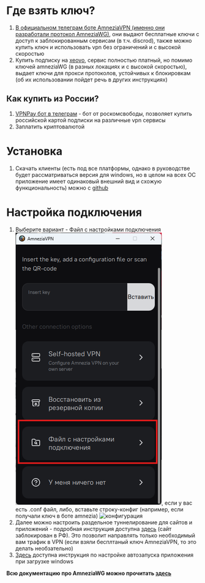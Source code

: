 # Где взять ключ?
1. [В официальном телеграм боте AmneziaVPN (именно они разработали протокол AmneziaWG)](https://t.me/free_vpn_amnezia_bot), они выдают бесплатные ключи с доступ к заблокированным сервисам (в т.ч. discrod), также можно купить ключ и использовать vpn без ограничений и с высокой скоростью
2. Купить подписку на [xeovo](https://xeovo.com), сервис полностью платный, но помимо ключей amneziaWG (в разных локациях и с высокой скоростью), выдает ключи для прокси протоколов, устойчивых к блокировкам (об их использовании пойдет речь в других инструкциях)
## Как купить из России?
1. [VPNPay бот в телеграм](https://t.me/vpnpayio_bot) - бот от роскомсвободы, позволяет купить российской картой подписки на различные vpn сервисы
2. Заплатить криптовалютой

# Установка
1. Скачать клиенты (есть под все платформы, однако в руководстве будет рассматриваться версия для windows, но в целом на всех ОС приложение имеет одинаковый внешний вид и схожую функциональность) можно с [github](https://github.com/amnezia-vpn/amnezia-client/releases)

# Настройка подключения
1. Выберите вариант - Файл с настройками подключения ![конфигурация](https://github.com/oreshkin75/discord_unblock/blob/18457d7011fba678f5fd2979d4cb8136255b4955/AmneziaWG/media/awg-configure.png), если у вас есть .conf файл, либо, вставьте строку-конфиг (например, если получали ключ в боте amnezia) ![конфигурация](/media/awg-insert-key.png)
2. Далее можно настроить раздельное туннелирование для сайтов и приложений - подробная инструкция доступна [здесь](https://docs.amnezia.org/ru/documentation/instructions/vpn-split-tunneling) (сайт заблокирован в РФ). Это позволит направлять только необходимый вам трафик в VPN (если взяли бесплтаный ключ AmneziaVPN, то это делать необзательно)
3. [Здесь](https://docs.amnezia.org/ru/documentation/instructions/autostart) доступна инструкция по настройке автозапуска приложения при загрузке windows

**Всю документацию про AmneziaWG можно прочитать [здесь](https://docs.amnezia.org/ru/documentation)**
